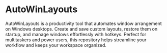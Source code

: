 # AutoWinLayouts
AutoWinLayouts is a productivity tool that automates window arrangement on Windows desktops. Create and save custom layouts, restore them on startup, and manage windows effortlessly with hotkeys. Perfect for multitaskers and power users, this repository helps streamline your workflow and keeps your workspace organized.
